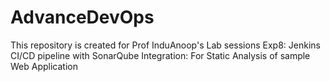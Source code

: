 # AdvanceDevOps
This repository is created for Prof InduAnoop's Lab sessions
Exp8: Jenkins CI/CD pipeline with SonarQube Integration: For Static Analysis of sample Web Application

